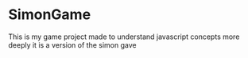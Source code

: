 # SimonGame
This is my game project made to understand javascript concepts more deeply it is a version of the simon gave
